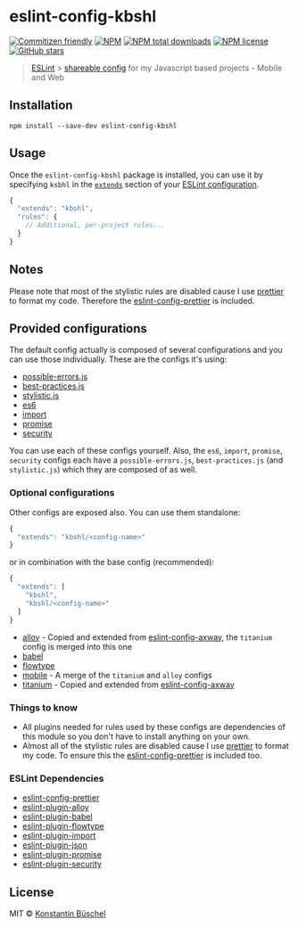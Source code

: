 # eslint-config-kbshl

[![Commitizen friendly](https://img.shields.io/badge/commitizen-friendly-brightgreen.svg)](http://commitizen.github.io/cz-cli/)
[![NPM](https://img.shields.io/npm/v/eslint-config-kbshl.svg)](https://www.npmjs.com/package/eslint-config-kbshl)
[![NPM total downloads](https://img.shields.io/npm/dt/eslint-config-kbshl.svg)](https://www.npmjs.com/package/eslint-config-kbshl)
[![NPM license](https://img.shields.io/npm/l/eslint-config-kbshl.svg)](https://www.npmjs.com/package/eslint-config-kbshl)
[![GitHub stars](https://img.shields.io/github/stars/kbshl/eslint-config-kbshl.svg)](https://github.com/kbshl/eslint-config-kbshl/stargazers/)

> [ESLint](https://eslint.org) >
> [shareable config](https://eslint.org/docs/developer-guide/shareable-configs.html)
> for my Javascript based projects - Mobile and Web

## Installation

```shell
npm install --save-dev eslint-config-kbshl
```

## Usage

Once the `eslint-config-kbshl` package is installed, you can use it by
specifying `ksbhl` in the
[`extends`](http://eslint.org/docs/user-guide/configuring#extending-configuration-files)
section of your
[ESLint configuration](http://eslint.org/docs/user-guide/configuring).

```js
{
  "extends": "kbshl",
  "rules": {
    // Additional, per-project rules...
  }
}
```

## Notes

Please note that most of the stylistic rules are disabled cause I use
[prettier](https://prettier.io/) to format my code. Therefore the
[eslint-config-prettier](https://www.npmjs.com/package/eslint-config-prettier)
is included.

## Provided configurations

The default config actually is composed of several configurations and you can
use those individually. These are the configs it's using:

- [possible-errors.js](./possible-errors.js)
- [best-practices.js](./best-practices.js)
- [stylistic.js](./stylistic.js)
- [es6](./es6/index.js)
- [import](./import/index.js)
- [promise](./promise/index.js)
- [security](./security/index.js)

You can use each of these configs yourself. Also, the `es6`, `import`,
`promise`, `security` configs each have a `possible-errors.js`,
`best-practices.js` (and `stylistic.js`) which they are composed of as well.

### Optional configurations

Other configs are exposed also. You can use them standalone:

```js
{
  "extends": "kbshl/<config-name>"
}
```

or in combination with the base config (recommended):

```js
{
  "extends": [
    "kbshl",
    "kbshl/<config-name>"
  ]
}
```

- [alloy](./mobile/alloy.js) - Copied and extended from
  [eslint-config-axway](https://github.com/appcelerator/eslint-config-axway/blob/master/env-alloy.js),
  the `titanium` config is merged into this one
- [babel](./babel/index.js)
- [flowtype](./flowtype.js)
- [mobile](./mobile/index.js) - A merge of the `titanium` and `alloy` configs
- [titanium](./mobile/titanium.js) - Copied and extended from
  [eslint-config-axway](https://github.com/appcelerator/eslint-config-axway/blob/master/env-titanium.js)

### Things to know

- All plugins needed for rules used by these configs are dependencies of this
  module so you don't have to install anything on your own.
- Almost all of the stylistic rules are disabled cause I use
  [prettier](https://prettier.io/) to format my code. To ensure this the
  [eslint-config-prettier](https://www.npmjs.com/package/eslint-config-prettier)
  is included too.

### ESLint Dependencies

- [eslint-config-prettier](https://www.npmjs.com/package/eslint-config-prettier)
- [eslint-plugin-alloy](https://www.npmjs.com/package/eslint-plugin-alloy)
- [eslint-plugin-babel](https://www.npmjs.com/package/eslint-plugin-babel)
- [eslint-plugin-flowtype](https://www.npmjs.com/package/eslint-plugin-flowtype)
- [eslint-plugin-import](https://www.npmjs.com/package/eslint-plugin-import)
- [eslint-plugin-json](https://www.npmjs.com/package/eslint-plugin-json)
- [eslint-plugin-promise](https://www.npmjs.com/package/eslint-plugin-promise)
- [eslint-plugin-security](https://www.npmjs.com/package/eslint-plugin-security)

## License

MIT © [Konstantin Büschel](https://github.com/kbshl)
